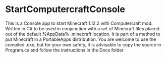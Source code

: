 # StartComputercraftConsole
This is a Console app to start Minecraft 1.12.2 with Computercraft mod.
Written in C# to be used in conjunction with a set of Minecraft files placed out of the default %AppData% .minecraft location.
It is part of a method to put Minecraft in a PortableApps distribution.
You are welcome to use the compiled .exe, but for your own safety, it is advisable to copy the source in Program.cs and follow the instructions in the Docs folder
